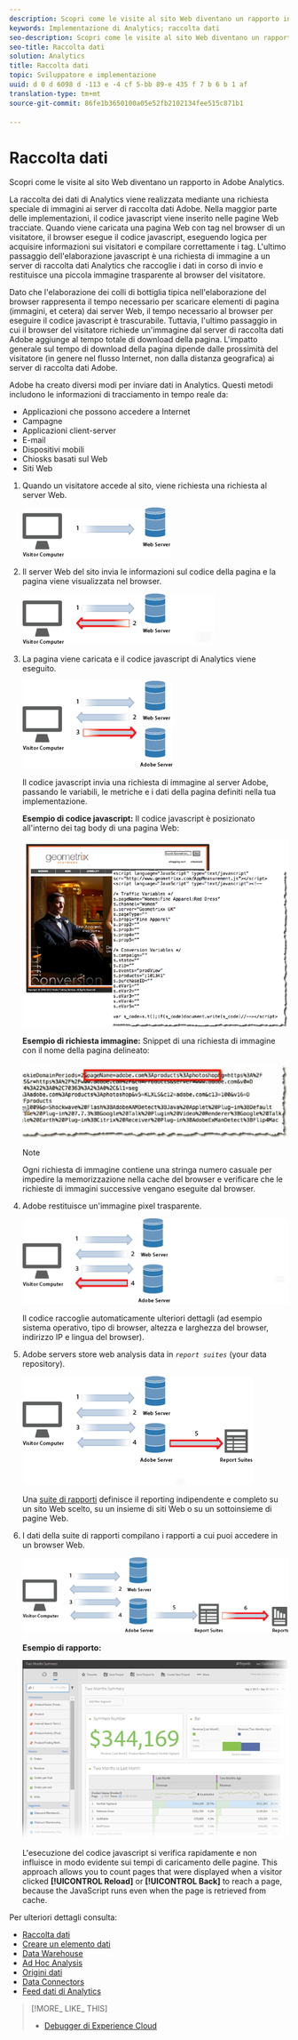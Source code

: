 ```yaml
---
description: Scopri come le visite al sito Web diventano un rapporto in Adobe Analytics.
keywords: Implementazione di Analytics; raccolta dati
seo-description: Scopri come le visite al sito Web diventano un rapporto in Adobe Analytics.
seo-title: Raccolta dati
solution: Analytics
title: Raccolta dati
topic: Sviluppatore e implementazione
uuid: d 0 d 6098 d -113 e -4 cf 5-bb 89-e 435 f 7 b 6 b 1 af
translation-type: tm+mt
source-git-commit: 86fe1b3650100a05e52fb2102134fee515c871b1

---
```



# Raccolta dati

Scopri come le visite al sito Web diventano un rapporto in Adobe Analytics.

La raccolta dei dati di Analytics viene realizzata mediante una richiesta speciale di immagini ai server di raccolta dati Adobe. Nella maggior parte delle implementazioni, il codice javascript viene inserito nelle pagine Web tracciate. Quando viene caricata una pagina Web con tag nel browser di un visitatore, il browser esegue il codice javascript, eseguendo logica per acquisire informazioni sui visitatori e compilare correttamente i tag. L'ultimo passaggio dell'elaborazione javascript è una richiesta di immagine a un server di raccolta dati Analytics che raccoglie i dati in corso di invio e restituisce una piccola immagine trasparente al browser del visitatore.

Dato che l'elaborazione dei colli di bottiglia tipica nell'elaborazione del browser rappresenta il tempo necessario per scaricare elementi di pagina (immagini, et cetera) dai server Web, il tempo necessario al browser per eseguire il codice javascript è trascurabile. Tuttavia, l'ultimo passaggio in cui il browser del visitatore richiede un'immagine dal server di raccolta dati Adobe aggiunge al tempo totale di download della pagina. L'impatto generale sul tempo di download della pagina dipende dalle prossimità del visitatore (in genere nel flusso Internet, non dalla distanza geografica) ai server di raccolta dati Adobe.

Adobe ha creato diversi modi per inviare dati in Analytics. Questi metodi includono le informazioni di tracciamento in tempo reale da:

* Applicazioni che possono accedere a Internet
* Campagne
* Applicazioni client-server
* E-mail
* Dispositivi mobili
* Chiosks basati sul Web
* Siti Web

<!-- 

<p>Need to reconcile with Data Collection topics in the user guide, in this guide, and in reference. </p>

 -->

1. Quando un visitatore accede al sito, viene richiesta una richiesta al server Web.

   ![](assets/how-data-is-collected-1.png)

1. Il server Web del sito invia le informazioni sul codice della pagina e la pagina viene visualizzata nel browser.

   ![](assets/how-data-is-collected-2.png)

1. La pagina viene caricata e il codice javascript di Analytics viene eseguito.

   ![](assets/how-data-is-collected-3.png)

   Il codice javascript invia una richiesta di immagine al server Adobe, passando le variabili, le metriche e i dati della pagina definiti nella tua implementazione.

   **Esempio di codice javascript:** Il codice javascript è posizionato all'interno dei tag body di una pagina Web:

   ![](assets/code-example-geometrixx.png)

   **Esempio di richiesta immagine:** Snippet di una richiesta di immagine con il nome della pagina delineato:

   ![](assets/image-request-snippet.png)

   >[!NOTE]
   >
   >Ogni richiesta di immagine contiene una stringa numero casuale per impedire la memorizzazione nella cache del browser e verificare che le richieste di immagini successive vengano eseguite dal browser.

1. Adobe restituisce un'immagine pixel trasparente.

   ![](assets/how-data-is-collected-4.png)

   Il codice raccoglie automaticamente ulteriori dettagli (ad esempio sistema operativo, tipo di browser, altezza e larghezza del browser, indirizzo IP e lingua del browser).

1. Adobe servers store web analysis data in *`report suites`* (your data repository).

   ![](assets/how-data-is-collected-5.png)

   Una [suite di rapporti](https://marketing.adobe.com/resources/help/en_US/reference/?f=report_suites_admin) definisce il reporting indipendente e completo su un sito Web scelto, su un insieme di siti Web o su un sottoinsieme di pagine Web.

1. I dati della suite di rapporti compilano i rapporti a cui puoi accedere in un browser Web.

   ![](assets/how-data-is-collected-6.png)

   **Esempio di rapporto:**

   ![](assets/two-months-summary-project.png)

   L'esecuzione del codice javascript si verifica rapidamente e non influisce in modo evidente sui tempi di caricamento delle pagine. This approach allows you to count pages that were displayed when a visitor clicked **[!UICONTROL Reload]** or **[!UICONTROL Back]** to reach a page, because the JavaScript runs even when the page is retrieved from cache.

Per ulteriori dettagli consulta:

* [Raccolta dati](../../implement/js-implementation/data-collection/query-parameters.md)
* [Creare un elemento dati](../../implement/c-implement-with-dtm/t-data-element.md#task_962EF08CE2AE49B3B739295F6E4792C2)
* [Data Warehouse](https://marketing.adobe.com/resources/help/en_US/reference/data_warehouse.html)
* [Ad Hoc Analysis](https://marketing.adobe.com/resources/help/en_US/dsc/c_getting_started.html)
* [Origini dati](https://marketing.adobe.com/resources/help/en_US/whitepapers/ftp/ftp_datasources.html)
* [Data Connectors](https://marketing.adobe.com/resources/help/en_US/whitepapers/ftp/ftp_genesis.html)
* [Feed dati di Analytics](/help/export/analytics-data-feed/c-getstarted/data-feed-overview.md)

>[!MORE_ LIKE_ THIS]
>       
>* [Debugger di Experience Cloud](/help/implement/impl-testing/debugger.md)

